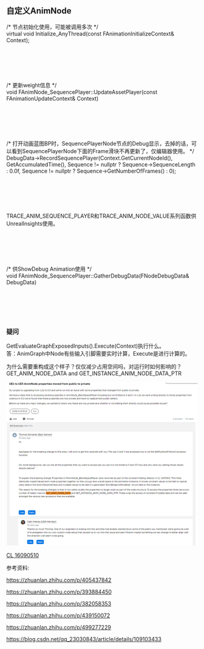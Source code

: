 ## 自定义AnimNode

/* 节点初始化使用，可能被调用多次 */  
virtual void Initialize_AnyThread(const FAnimationInitializeContext& Context);
<br/>
<br/>
<br/>
<br/>
<br/>
<br/>

/* 更新weight信息 */  
void FAnimNode_SequencePlayer::UpdateAssetPlayer(const FAnimationUpdateContext& Context)
<br/>
<br/>
<br/>
<br/>
<br/>
<br/>

/* 打开动画蓝图BP时，SequencePlayerNode节点的Debug显示，去掉的话，可以看到SequencePlayerNode下面的Frame滑块不再更新了，仅编辑器使用。 */  
DebugData->RecordSequencePlayer(Context.GetCurrentNodeId(), GetAccumulatedTime(), Sequence != nullptr ? Sequence->SequenceLength : 0.0f, Sequence != nullptr ? Sequence->GetNumberOfFrames() : 0);
<br/>
<br/>
<br/>
<br/>
<br/>
<br/>

TRACE_ANIM_SEQUENCE_PLAYER和TRACE_ANIM_NODE_VALUE系列函数供UnrealInsights使用。
<br/>
<br/>
<br/>
<br/>
<br/>
<br/>

/* 供ShowDebug Animation使用 */  
void FAnimNode_SequencePlayer::GatherDebugData(FNodeDebugData& DebugData)
<br/>
<br/>
<br/>
<br/>
<br/>
<br/>

### 疑问
GetEvaluateGraphExposedInputs().Execute(Context)执行什么。  
答：AnimGraph中Node有些输入引脚需要实时计算，Execute是进行计算的。


为什么需要重构成这个样子？仅仅减少占用空间吗，对运行时如何影响的？
GET_ANIM_NODE_DATA and GET_INSTANCE_ANIM_NODE_DATA_PTR

![](./UE5CustomAnimNodePic/1.png)

[CL 16090510](https://github.com/EpicGames/UnrealEngine/commit/16eee0289d427a4a2682aa4be5976ff1e1639115)



参考资料:

https://zhuanlan.zhihu.com/p/405437842

https://zhuanlan.zhihu.com/p/393884450

https://zhuanlan.zhihu.com/p/382058353

https://zhuanlan.zhihu.com/p/439150072

https://zhuanlan.zhihu.com/p/499277229

https://blog.csdn.net/qq_23030843/article/details/109103433
